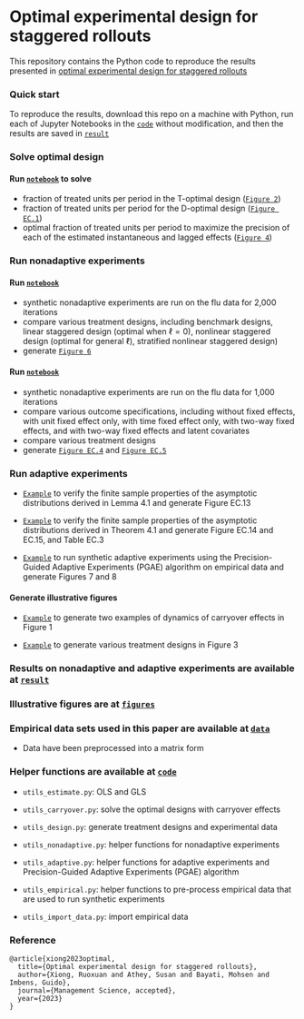 # Optimal experimental design for staggered rollouts

This repository contains the Python code to reproduce the results presented in [optimal experimental design for staggered rollouts](https://papers.ssrn.com/sol3/papers.cfm?abstract_id=3483934)

### Quick start

To reproduce the results, download this repo on a machine with Python, run each of Jupyter Notebooks in the [`code`](code) without modification, and then the results are saved in [`result`](result)

### Solve optimal design

#### Run [`notebook`](code/optimal-design-Figure-2-4-EC1.ipynb) to solve

- fraction of treated units per period in the T-optimal design ([`Figure 2`](figures/carryover-t-optimal.pdf))
- fraction of treated units per period for the D-optimal design ([`Figure EC.1`](figures/carryover-d-optimal.pdf))
- optimal fraction of treated units per period to maximize the precision of each of the estimated instantaneous and lagged effects ([`Figure 4`](figures/carryover-t-optimal-s-curve.pdf))


### Run nonadaptive experiments

#### Run [`notebook`](code/nonadaptive-flu-Figure-6.ipynb)

- synthetic nonadaptive experiments are run on the flu data for 2,000 iterations 
- compare various treatment designs, including benchmark designs, linear staggered design (optimal when $\ell = 0$), nonlinear staggered design (optimal for general $\ell$), stratified nonlinear staggered design) 
- generate [`Figure 6`](TBD)

#### Run [`notebook`](code/compare-estimator-design-Figure-EC4-EC5.ipynb) 

- synthetic nonadaptive experiments are run on the flu data for 1,000 iterations 
- compare various outcome specifications, including without fixed effects, with unit fixed effect only, with time fixed effect only, with two-way fixed effects, and with two-way fixed effects and latent covariates
- compare various treatment designs
- generate [`Figure EC.4`](flu/flu_N_25_T_7_various_methods-full.pdf) and [`Figure EC.5`](result/flu/flu_N_25_T_7_bias-variance.pdf) 

### Run adaptive experiments

- [`Example`](code/lemma-4.1-finite-sample-Figure-EC13.ipynb) to verify the finite sample properties of the asymptotic distributions derived in Lemma 4.1 and generate Figure EC.13

- [`Example`](code/theorem-4.1-finite-sample-Figure-EC14-15.ipynb) to verify the finite sample properties of the asymptotic distributions derived in Theorem 4.1 and generate Figure EC.14 and EC.15, and Table EC.3

- [`Example`](code/adaptive-flu-Figure-7-8.ipynb) to run synthetic adaptive experiments using the Precision-Guided Adaptive Experiments (PGAE) algorithm on empirical data and generate Figures 7 and 8

#### Generate illustrative figures 

- [`Example`](code/carryover-effect-Figure-1.ipynb) to generate two examples of dynamics of carryover effects in Figure 1

- [`Example`](code/illustrate-designs-Figure-3.ipynb) to generate various treatment designs in Figure 3

### Results on nonadaptive and adaptive experiments are available at [`result`](result)

### Illustrative figures are at [`figures`](figures)

### Empirical data sets used in this paper are available at [`data`](data)

- Data have been preprocessed into a matrix form



### Helper functions are available at [`code`](code) 

- ```utils_estimate.py```: OLS and GLS

- ```utils_carryover.py```: solve the optimal designs with carryover effects

- ```utils_design.py```: generate treatment designs and experimental data

- ```utils_nonadaptive.py```: helper functions for nonadaptive experiments

- ```utils_adaptive.py```: helper functions for adaptive experiments and Precision-Guided Adaptive Experiments (PGAE) algorithm

- ```utils_empirical.py```: helper functions to pre-process empirical data that are used to run synthetic experiments

- ```utils_import_data.py```: import empirical data

### Reference

```
@article{xiong2023optimal,
  title={Optimal experimental design for staggered rollouts},
  author={Xiong, Ruoxuan and Athey, Susan and Bayati, Mohsen and Imbens, Guido},
  journal={Management Science, accepted},
  year={2023}
}
```
